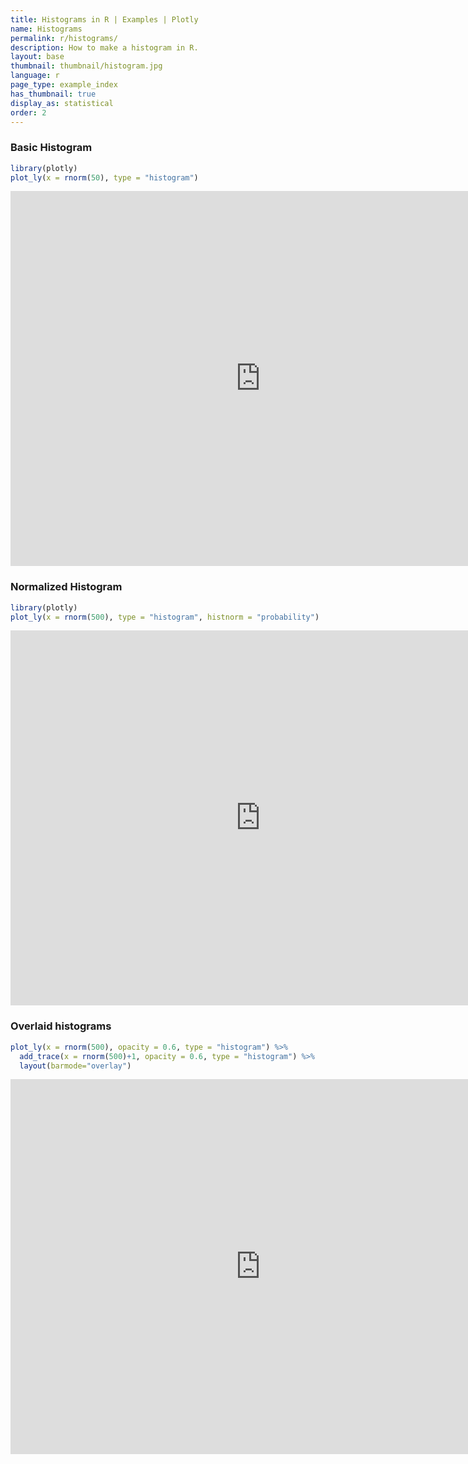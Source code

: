 ```yaml
---
title: Histograms in R | Examples | Plotly
name: Histograms
permalink: r/histograms/
description: How to make a histogram in R.
layout: base
thumbnail: thumbnail/histogram.jpg
language: r
page_type: example_index
has_thumbnail: true
display_as: statistical
order: 2
---
```


### Basic Histogram
```r
library(plotly)
plot_ly(x = rnorm(50), type = "histogram")
```

<iframe height="600" id="igraph" scrolling="no" seamless="seamless" src="https://plot.ly/~RPlotBot/255.embed" width="800" frameBorder="0"></iframe>

### Normalized Histogram

```r
library(plotly)
plot_ly(x = rnorm(500), type = "histogram", histnorm = "probability")
```

<iframe height="600" id="igraph" scrolling="no" seamless="seamless" src="https://plot.ly/~RPlotBot/3034.embed" width="800" frameBorder="0"></iframe>

### Overlaid histograms
```r
plot_ly(x = rnorm(500), opacity = 0.6, type = "histogram") %>%
  add_trace(x = rnorm(500)+1, opacity = 0.6, type = "histogram") %>%
  layout(barmode="overlay")
```

<iframe height="600" id="igraph" scrolling="no" seamless="seamless" src="https://plot.ly/~RPlotBot/257.embed" width="800" frameBorder="0"></iframe>
